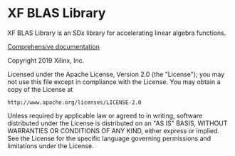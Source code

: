 # XF BLAS Library

XF BLAS Library is an SDx library for accelerating linear algebra functions.

[Comprehensive documentation](https://pages.gitenterprise.xilinx.com/FaaSApps/gemx/guide/pyguide.html)

Copyright 2019 Xilinx, Inc.

Licensed under the Apache License, Version 2.0 (the "License");
you may not use this file except in compliance with the License.
You may obtain a copy of the License at

    http://www.apache.org/licenses/LICENSE-2.0

Unless required by applicable law or agreed to in writing, software
distributed under the License is distributed on an "AS IS" BASIS,
WITHOUT WARRANTIES OR CONDITIONS OF ANY KIND, either express or implied.
See the License for the specific language governing permissions and
limitations under the License.
